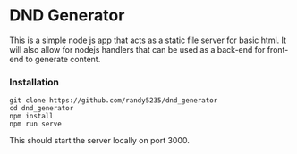 # DND Generator
This is a simple node js app that acts as a static file server for basic html.
It will also allow for nodejs handlers that can be used as a back-end for front-end to generate content.

### Installation
```
git clone https://github.com/randy5235/dnd_generator
cd dnd_generator
npm install
npm run serve
```

This should start the server locally on port 3000.
